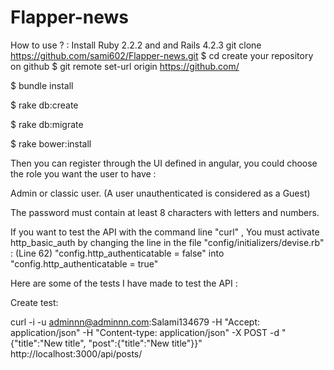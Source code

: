 # Flapper-news
How to use ? : 
Install Ruby 2.2.2 and and Rails 4.2.3
git clone https://github.com/sami602/Flapper-news.git <your-folder>
$ cd <your-folder>
create your repository on github
$ git remote set-url origin https://github.com/<new repository>

$ bundle install

$ rake db:create

$ rake db:migrate

$ rake bower:install

Then you can register through the UI defined in angular, you could choose the role you want the user to have : 

Admin or classic user. (A user unauthenticated is considered as a Guest)

The password must contain at least 8 characters with letters and numbers.

If you want to test the API with the command line "curl" , You must activate http_basic_auth by changing the line in the file "config/initializers/devise.rb" :
(Line 62)   "config.http_authenticatable = false"  into "config.http_authenticatable = true"

Here are some of the tests I have made to test the API :

Create test:

curl -i -u adminnn@adminnn.com:Salami134679 -H "Accept: application/json" -H "Content-type: application/json" -X POST -d "                                                                                                     
{\"title\":\"New title\", \"post\":{\"title\":\"New title\"}}"  http://localhost:3000/api/posts/ 
